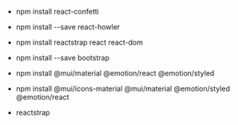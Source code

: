 - npm install react-confetti
- npm install --save react-howler
- npm install reactstrap react react-dom
- npm install --save bootstrap
- npm install @mui/material @emotion/react @emotion/styled
- npm install @mui/icons-material @mui/material @emotion/styled @emotion/react

- reactstrap
